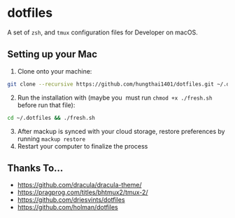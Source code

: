 # dotfiles
A set of `zsh`, and `tmux` configuration files for Developer on macOS.

## Setting up your Mac
1. Clone onto your machine:
```bash
git clone --recursive https://github.com/hungthai1401/dotfiles.git ~/.dotfiles
```
2. Run the installation with (maybe you  must run `chmod +x ./fresh.sh` before run that file):
```bash
cd ~/.dotfiles && ./fresh.sh
```
3. After mackup is synced with your cloud storage, restore preferences by running `mackup restore`
4. Restart your computer to finalize the process

## Thanks To...
- https://github.com/dracula/dracula-theme/
- https://pragprog.com/titles/bhtmux2/tmux-2/
- https://github.com/driesvints/dotfiles
- https://github.com/holman/dotfiles


